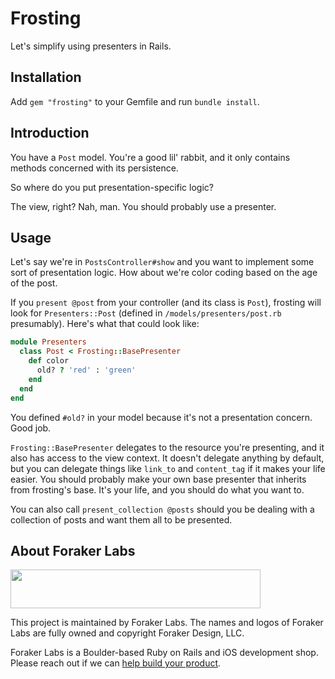 # Frosting

Let's simplify using presenters in Rails.

## Installation

Add `gem "frosting"` to your Gemfile and run `bundle install`.

## Introduction

You have a `Post` model. You're a good lil' rabbit, and it only contains methods concerned with its persistence.

So where do you put presentation-specific logic?

The view, right? Nah, man. You should probably use a presenter.

## Usage

Let's say we're in `PostsController#show` and you want to implement some sort of presentation logic. How about we're color coding based on the age of the post.

If you `present @post` from your controller (and its class is `Post`), frosting will look for `Presenters::Post` (defined in `/models/presenters/post.rb` presumably). Here's what that could look like:

```ruby
module Presenters
  class Post < Frosting::BasePresenter
    def color
      old? ? 'red' : 'green'
    end
  end
end
```

You defined `#old?` in your model because it's not a presentation concern. Good job.

`Frosting::BasePresenter` delegates to the resource you're presenting, and it also has access to the view context. It doesn't delegate anything by default, but you can delegate things like `link_to` and `content_tag` if it makes your life easier. You should probably make your own base presenter that inherits from frosting's base. It's your life, and you should do what you want to.

You can also call `present_collection @posts` should you be dealing with a collection of posts and want them all to be presented.

## About Foraker Labs

<img src="http://assets.foraker.com/foraker_logo.png" width="400" height="62">

This project is maintained by Foraker Labs. The names and logos of Foraker Labs are fully owned and copyright Foraker Design, LLC.

Foraker Labs is a Boulder-based Ruby on Rails and iOS development shop. Please reach out if we can [help build your product](http://www.foraker.com).
